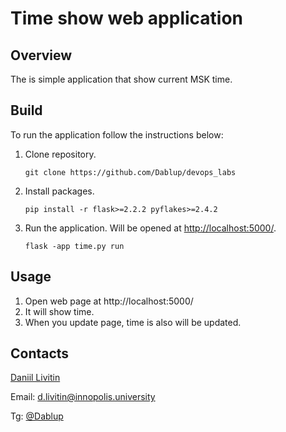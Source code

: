 # Time show web application

## Overview
The is simple application that show current MSK time.

## Build
To run the application follow the instructions below:
 1. Clone repository.
     ```
     git clone https://github.com/Dablup/devops_labs
     ```
 2. Install packages.
     ```
     pip install -r flask>=2.2.2 pyflakes>=2.4.2 
     ```
 3. Run the application. Will be opened at [http://localhost:5000/](http://localhost:5000/).
     ```
     flask -app time.py run
     ```
    
## Usage

1. Open web page at http://localhost:5000/
2. It will show time.
3. When you update page, time is also will be updated.

## Contacts 

[Daniil Livitin](https://github.com/Dablup)

Email: d.livitin@innopolis.university

Tg: [@Dablup](https://t.me/Dablup)
